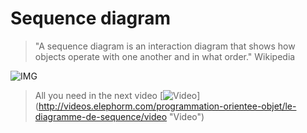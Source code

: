 # Sequence diagram

> "A sequence diagram is an interaction diagram that shows how objects operate with one another and in what order." Wikipedia 

![IMG](https://upload.wikimedia.org/wikipedia/commons/thumb/9/9b/CheckEmail.svg/880px-CheckEmail.svg.png)

> All you need in the next video
[![Video](http://i.imgur.com/Ot5DWAW.png~)]
(http://videos.elephorm.com/programmation-orientee-objet/le-diagramme-de-sequence/video "Video")